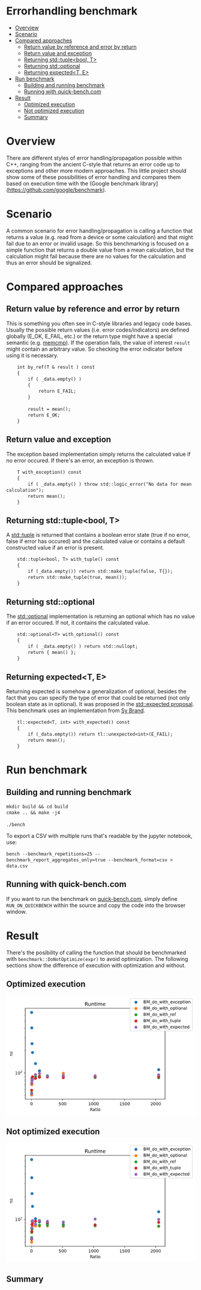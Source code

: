 # Errorhandling benchmark <!-- omit in toc -->

- [Overview](#overview)
- [Scenario](#scenario)
- [Compared approaches](#compared-approaches)
  - [Return value by reference and error by return](#return-value-by-reference-and-error-by-return)
  - [Return value and exception](#return-value-and-exception)
  - [Returning std::tuple<bool, T>](#returning-stdtuplebool-t)
  - [Returning std::optional<T>](#returning-stdoptionalt)
  - [Returning expected<T, E>](#returning-expectedt-e)
- [Run benchmark](#run-benchmark)
  - [Building and running benchmark](#building-and-running-benchmark)
  - [Running with quick-bench.com](#running-with-quick-benchcom)
- [Result](#result)
  - [Optimized execution](#optimized-execution)
  - [Not optimized execution](#not-optimized-execution)
  - [Summary](#summary)

# Overview

There are different styles of error handling/propagation possible within C++, ranging from the ancient C-style that returns an error code up to exceptions and other more modern approaches. This little project should show some of these possibilities of error handling and compares them based on execution time with the (Google benchmark library](https://github.com/google/benchmark).

# Scenario

A common scenario for error handling/propagation is calling a function that returns a value (e.g. read from a device or some calculation) and that might fail due to an error or invalid usage. So this benchmarking is focused on a simple function that returns a double value from a mean calculation, but the calculation might fail because there are no values for the calculation and thus an error should be signalized.

# Compared approaches

## Return value by reference and error by return

This is something you often see in C-style libraries and legacy code bases. Usually the possible return values (i.e. error codes/indicators) are defined globally (E_OK, E_FAIL, etc.) or the return type might have a special semantic (e.g. [memcmp](https://www.cplusplus.com/reference/cstring/memcmp/)). 
If the operation fails, the value of interest `result` might contain an arbitrary value. So checking the error indicator before using it is necessary.

```
    int by_ref(T & result ) const
    {
        if ( _data.empty() ) 
        {
            return E_FAIL;
        }

        result = mean();
        return E_OK;
    }
```

## Return value and exception

The exception based implementation simply returns the calculated value if no error occured. If there's an error, an exception is thrown.

```
    T with_exception() const
    {
        if ( _data.empty() ) throw std::logic_error("No data for mean calculation");
        return mean();
    }
```

## Returning std::tuple<bool, T>

A [std::tuple](https://en.cppreference.com/w/cpp/utility/tuple) is returned that contains a boolean error state (true if no error, false if error has occured) and the calculated value or contains a default constructed value if an error is present. 

```
    std::tuple<bool, T> with_tuple() const
    {
        if (_data.empty()) return std::make_tuple(false, T{});
        return std::make_tuple(true, mean());
    }
```

## Returning std::optional<T>

The [std::optional](https://en.cppreference.com/w/cpp/utility/optional) implementation is returning an optional which has no value if an error occured. If not, it contains the calculated value.

```
    std::optional<T> with_optional() const
    {
        if ( _data.empty() ) return std::nullopt;
        return { mean() };
    }
```

## Returning expected<T, E>

Returning expected is somehow a generalization of optional, besides the fact that you can specify the type of error that could be returned (not only boolean state as in optional). It was proposed in the [std::expected proposal](http://www.open-std.org/jtc1/sc22/wg21/docs/papers/2021/p0323r10.html). This benchmark uses an implementation from [Sy Brand](https://github.com/TartanLlama/expected).

```
    tl::expected<T, int> with_expected() const
    {
        if (_data.empty()) return tl::unexpected<int>(E_FAIL);
        return mean();
    }
```

# Run benchmark

## Building and running benchmark

    mkdir build && cd build
    cmake .. && make -j4

    ./bench

To export a CSV with multiple runs that's readable by the jupyter notebook, use:

    bench --benchmark_repetitions=25 --benchmark_report_aggregates_only=true --benchmark_format=csv > data.csv

## Running with quick-bench.com

If you want to run the benchmark on [quick-bench.com](quick-bench.com), simply define `RUN_ON_QUICKBENCH` within the source and copy the code into the browser window.

# Result

There's the posibility of calling the function that should be benchmarked with `benchmark::DoNotOptimize(expr)` to avoid optimization. The following sections show the difference of execution with optimization and without.

## Optimized execution

![Median execution time](images/graph_optimized.png)

## Not optimized execution

![Median execution time](images/graph_not_optimized.png)

## Summary


